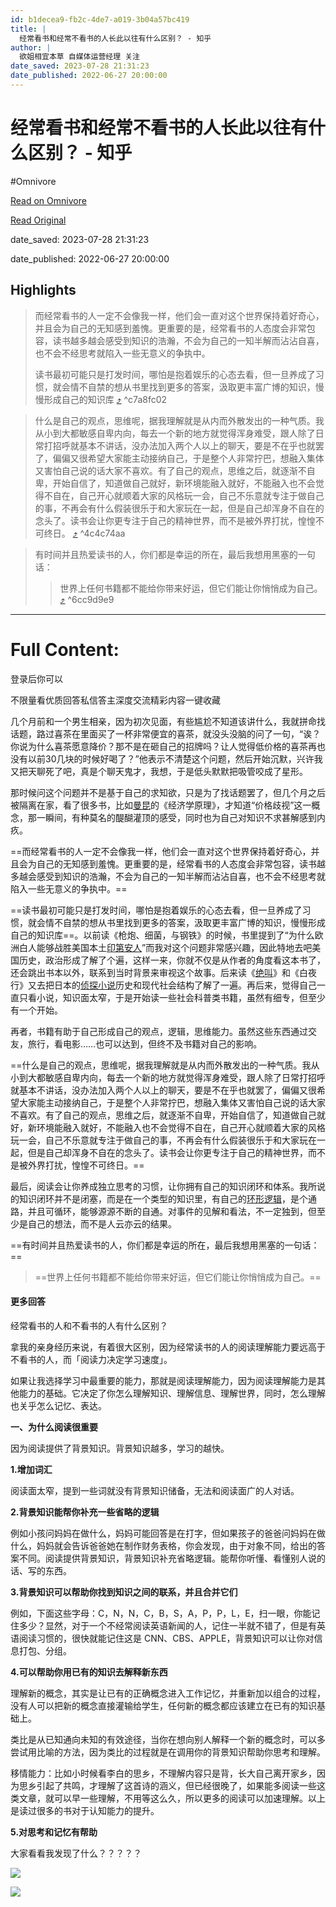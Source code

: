 ```yaml
---
id: b1decea9-fb2c-4de7-a019-3b04a57bc419
title: |
  经常看书和经常不看书的人长此以往有什么区别？ - 知乎
author: |
  欲姐​相宜本草 自媒体运营经理​ 关注
date_saved: 2023-07-28 21:31:23
date_published: 2022-06-27 20:00:00
---
```


# 经常看书和经常不看书的人长此以往有什么区别？ - 知乎
#Omnivore

[Read on Omnivore](https://omnivore.app/me/https-www-zhihu-com-question-265971613-answer-2427228763-1899f457307)

[Read Original](https://www.zhihu.com/question/265971613/answer/2427228763)

date_saved: 2023-07-28 21:31:23

date_published: 2022-06-27 20:00:00

## Highlights

> 而经常看书的人一定不会像我一样，他们会一直对这个世界保持着好奇心，并且会为自己的无知感到羞愧。更重要的是，经常看书的人态度会非常包容，读书越多越会感受到知识的浩瀚，不会为自己的一知半解而沾沾自喜，也不会不经思考就陷入一些无意义的争执中。
> 
> 读书最初可能只是打发时间，哪怕是抱着娱乐的心态去看，但一旦养成了习惯，就会情不自禁的想从书里找到更多的答案，汲取更丰富广博的知识，慢慢形成自己的知识库 [⤴️](https://omnivore.app/me/https-www-zhihu-com-question-265971613-answer-2427228763-1899f457307#c7a8fc02-7b49-4a9a-a9d7-54405eb6c2ee)  ^c7a8fc02

> 什么是自己的观点，思维呢，据我理解就是从内而外散发出的一种气质。我从小到大都敏感自卑内向，每去一个新的地方就觉得浑身难受，跟人除了日常打招呼就基本不讲话，没办法加入两个人以上的聊天，要是不在乎也就罢了，偏偏又很希望大家能主动接纳自己，于是整个人非常拧巴，想融入集体又害怕自己说的话大家不喜欢。有了自己的观点，思维之后，就逐渐不自卑，开始自信了，知道做自己就好，新环境能融入就好，不能融入也不会觉得不自在，自己开心就顺着大家的风格玩一会，自己不乐意就专注于做自己的事，不再会有什么假装很乐于和大家玩在一起，但是自己却浑身不自在的念头了。读书会让你更专注于自己的精神世界，而不是被外界打扰，惶惶不可终日。 [⤴️](https://omnivore.app/me/https-www-zhihu-com-question-265971613-answer-2427228763-1899f457307#4c4c74aa-3e9c-472b-ba6b-c48f31605ced)  ^4c4c74aa

> 有时间并且热爱读书的人，你们都是幸运的所在，最后我想用黑塞的一句话：
> 
> > 世界上任何书籍都不能给你带来好运，但它们能让你悄悄成为自己。 [⤴️](https://omnivore.app/me/https-www-zhihu-com-question-265971613-answer-2427228763-1899f457307#6cc9d9e9-33ab-4472-ae54-00a7b77fa261)  ^6cc9d9e9


--- 

# Full Content: 

登录后你可以

不限量看优质回答私信答主深度交流精彩内容一键收藏

几个月前和一个男生相亲，因为初次见面，有些尴尬不知道该讲什么，我就拼命找话题，路过喜茶在里面买了一杯非常便宜的喜茶，就没头没脑的问了一句，“诶？你说为什么喜茶愿意降价？那不是在砸自己的招牌吗？让人觉得低价格的喜茶再也没有以前30几块的时候好喝了？”他表示不清楚这个问题，然后开始沉默，兴许我又把天聊死了吧，真是个聊天鬼才，我想，于是低头默默把吸管咬成了星形。

那时候问这个问题并不是基于自己的求知欲，只是为了找话题罢了，但几个月之后被隔离在家，看了很多书，比如[曼昆](https://www.zhihu.com/search?q=%E6%9B%BC%E6%98%86&search%5Fsource=Entity&hybrid%5Fsearch%5Fsource=Entity&hybrid%5Fsearch%5Fextra=%7B%22sourceType%22%3A%22answer%22%2C%22sourceId%22%3A2427228763%7D)的《经济学原理》，才知道“价格歧视”这一概念，那一瞬间，有种莫名的醍醐灌顶的感受，同时也为自己对知识不求甚解感到内疚。

==而经常看书的人一定不会像我一样，他们会一直对这个世界保持着好奇心，并且会为自己的无知感到羞愧。更重要的是，经常看书的人态度会非常包容，读书越多越会感受到知识的浩瀚，不会为自己的一知半解而沾沾自喜，也不会不经思考就陷入一些无意义的争执中。==

==读书最初可能只是打发时间，哪怕是抱着娱乐的心态去看，但一旦养成了习惯，就会情不自禁的想从书里找到更多的答案，汲取更丰富广博的知识，慢慢形成自己的知识库==。以前读《枪炮、细菌，与钢铁》的时候，书里提到了“为什么欧洲白人能够战胜美国本土[印第安人](https://www.zhihu.com/search?q=%E5%8D%B0%E7%AC%AC%E5%AE%89%E4%BA%BA&search%5Fsource=Entity&hybrid%5Fsearch%5Fsource=Entity&hybrid%5Fsearch%5Fextra=%7B%22sourceType%22%3A%22answer%22%2C%22sourceId%22%3A2427228763%7D)”而我对这个问题非常感兴趣，因此特地去吧美国历史，政治形成了解了个遍，这样一来，你就不仅是从作者的角度看这本书了，还会跳出书本以外，联系到当时背景来审视这个故事。后来读《[绝叫](https://www.zhihu.com/search?q=%E7%BB%9D%E5%8F%AB&search%5Fsource=Entity&hybrid%5Fsearch%5Fsource=Entity&hybrid%5Fsearch%5Fextra=%7B%22sourceType%22%3A%22answer%22%2C%22sourceId%22%3A2427228763%7D)》和《白夜行》又去把日本的[侦探小说](https://www.zhihu.com/search?q=%E4%BE%A6%E6%8E%A2%E5%B0%8F%E8%AF%B4&search%5Fsource=Entity&hybrid%5Fsearch%5Fsource=Entity&hybrid%5Fsearch%5Fextra=%7B%22sourceType%22%3A%22answer%22%2C%22sourceId%22%3A2427228763%7D)历史和现代社会结构了解了一遍。再后来，觉得自己一直只看小说，知识面太窄，于是开始读一些社会科普类书籍，虽然有细专，但至少有一个开始。

再者，书籍有助于自己形成自己的观点，逻辑，思维能力。虽然这些东西通过交友，旅行，看电影……也可以达到，但终不及书籍对自己的影响。

==什么是自己的观点，思维呢，据我理解就是从内而外散发出的一种气质。我从小到大都敏感自卑内向，每去一个新的地方就觉得浑身难受，跟人除了日常打招呼就基本不讲话，没办法加入两个人以上的聊天，要是不在乎也就罢了，偏偏又很希望大家能主动接纳自己，于是整个人非常拧巴，想融入集体又害怕自己说的话大家不喜欢。有了自己的观点，思维之后，就逐渐不自卑，开始自信了，知道做自己就好，新环境能融入就好，不能融入也不会觉得不自在，自己开心就顺着大家的风格玩一会，自己不乐意就专注于做自己的事，不再会有什么假装很乐于和大家玩在一起，但是自己却浑身不自在的念头了。读书会让你更专注于自己的精神世界，而不是被外界打扰，惶惶不可终日。==

最后，阅读会让你养成独立思考的习惯，让你拥有自己的知识闭环和体系。我所说的知识闭环并不是闭塞，而是在一个类型的知识里，有自己的[环形逻辑](https://www.zhihu.com/search?q=%E7%8E%AF%E5%BD%A2%E9%80%BB%E8%BE%91&search%5Fsource=Entity&hybrid%5Fsearch%5Fsource=Entity&hybrid%5Fsearch%5Fextra=%7B%22sourceType%22%3A%22answer%22%2C%22sourceId%22%3A2427228763%7D)，是个通路，并且可循环，能够源源不断的自通。对事件的见解和看法，不一定独到，但至少是自己的想法，而不是人云亦云的结果。

==有时间并且热爱读书的人，你们都是幸运的所在，最后我想用黑塞的一句话：==

> ==世界上任何书籍都不能给你带来好运，但它们能让你悄悄成为自己。==

#### 更多回答

经常看书的人和不看书的人有什么区别？

拿我的亲身经历来说，有着很大区别，因为经常读书的人的阅读理解能力要远高于不看书的人，而「阅读力决定学习速度」。

如果让我选择学习中最重要的能力，那就是阅读理解能力，因为阅读理解能力是其他能力的基础。它决定了你怎么理解知识、理解信息、理解世界，同时，怎么理解也关乎怎么记忆、表达。

**一、为什么阅读很重要**

因为阅读提供了背景知识。背景知识越多，学习的越快。

**1.增加词汇**

阅读面太窄，提到一些词就没有背景知识储备，无法和阅读面广的人对话。

**2.背景知识能帮你补充一些省略的逻辑**

例如小孩问妈妈在做什么，妈妈可能回答是在打字，但如果孩子的爸爸问妈妈在做什么，妈妈就会告诉爸爸她在制作财务表格，你会发现，由于对象不同，给出的答案不同。阅读提供背景知识，背景知识补充省略逻辑。能帮你听懂、看懂别人说的话、写的东西。

**3.背景知识可以帮助你找到知识之间的联系，并且合并它们**

例如，下面这些字母：C，N，N，C，B，S，A，P，P，L，E，扫一眼，你能记住多少？显然，对于一个不经常阅读英语新闻的人，记住一半就不错了，但是有英语阅读习惯的，很快就能记住这是 CNN、CBS、APPLE，背景知识可以让你对信息打包、分组。

**4.可以帮助你用已有的知识去解释新东西**

理解新的概念，其实是让已有的正确概念进入工作记忆，并重新加以组合的过程，没有人可以把新的概念直接灌输给学生，任何新的概念都应该建立在已有的知识基础上。

类比是从已知通向未知的有效途径，当你在想向别人解释一个新的概念时，可以多尝试用比喻的方法，因为类比的过程就是在调用你的背景知识帮助你思考和理解。

移情能力：比如小时候看李白的思乡，不理解内容只是背，长大自己离开家乡，因为思乡引起了共鸣，才理解了这首诗的涵义，但已经很晚了，如果能多阅读一些这类文章，就可以早一些理解，不用等这么久，所以更多的阅读可以加速理解。以上是读过很多的书对于认知能力的提升。

**5.对思考和记忆有帮助**

大家看看我发现了什么？？？？？

![](https://proxy-prod.omnivore-image-cache.app/1152x2376,sGv9T4oRnBxCCWeH80yhcCtTpMXBCQAhZ5ymrHJ3JUV8/https://pica.zhimg.com/50/v2-bbc67c4e1b9d0a2c99364cbbb157f43a_720w.jpg?source=1940ef5c)

![](https://proxy-prod.omnivore-image-cache.app/1152x0,ss-N4I6VKVuKHYcmKi0azEhRrs4TNvQk9obkMxve93Po/https://pic1.zhimg.com/50/v2-f5cefcb5e7e1b667766257647909c10f_720w.jpg?source=1940ef5c)
